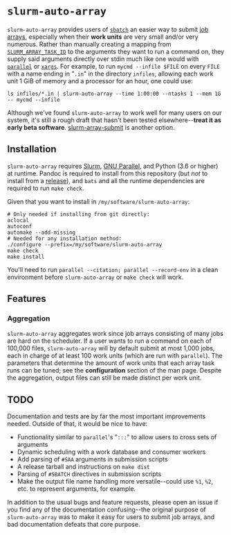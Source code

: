 # `slurm-auto-array`

`slurm-auto-array` provides users of [`sbatch`](https://slurm.schedmd.com/sbatch.html) an easier way to submit [job arrays](https://slurm.schedmd.com/job_array.html), especially when their **work units** are very small and/or very numerous. Rather than manually creating a mapping from [`SLURM_ARRAY_TASK_ID`](https://slurm.schedmd.com/job_array.html#env_vars) to the arguments they want to run a command on, they supply said arguments directly over stdin much like one would with [`parallel`](https://www.gnu.org/software/parallel/) or [`xargs`](https://manpages.org/xargs). For example, to run `mycmd --infile $FILE` on every `FILE` with a name ending in "`.in`" in the directory `infiles`, allowing each work unit 1 GiB of memory and a processor for an hour, one could use:

```shell
ls infiles/*.in | slurm-auto-array --time 1:00:00 --ntasks 1 --mem 1G -- mycmd --infile
```

Although we've found `slurm-auto-array` to work well for many users on our system, it's still a rough draft that hasn't been tested elsewhere--**treat it as early beta software**. [slurm-array-submit](https://github.com/juliangilbey/slurm-array-submit) is another option.



## Installation

`slurm-auto-array` requires [Slurm](https://slurm.schedmd.com/overview.html), [GNU Parallel](https://www.gnu.org/software/parallel/), and Python (3.6 or higher) at runtime. Pandoc is required to install from this repository (but *not* to install from a [release](https://github.com/BYUHPC/slurm-auto-array/releases)), and `bats` and all the runtime dependencies are required to run `make check`.

Given that you want to install in `/my/software/slurm-auto-array`:

```shell
# Only needed if installing from git directly:
aclocal
autoconf
automake --add-missing
# Needed for any installation method:
./configure --prefix=/my/software/slurm-auto-array
make check
make install
```

You'll need to run `parallel --citation; parallel --record-env` in a clean environment before `slurm-auto-array` or `make check` will work.



## Features

### Aggregation

`slurm-auto-array` aggregates work since job arrays consisting of many jobs are hard on the scheduler. If a user wants to run a command on each of 100,000 files, `slurm-auto-array` will by default submit at most 1,000 jobs, each in charge of at least 100 work units (which are run with `parallel`). The parameters that determine the amount of work units that each array task runs can be tuned; see the **configuration** section of the man page. Despite the aggregation, output files can still be made distinct per work unit.



## TODO

Documentation and tests are by far the most important improvements needed. Outside of that, it would be nice to have:

- Functionality similar to `parallel`'s "`:::`" to allow users to cross sets of arguments
- Dynamic scheduling with a work database and consumer workers
- Add parsing of `#SAA` arguments in submission scripts
- A release tarball and instructions on `make dist`
- Parsing of `#SBATCH` directives in submission scripts
- Make the output file name handling more versatile--could use `%1`, `%2`, etc. to represent arguments, for example.

In addition to the usual bugs and feature requests, please open an issue if you find any of the documentation confusing--the original purpose of `slurm-auto-array` was to make it easy for users to submit job arrays, and bad documentation defeats that core purpose.
